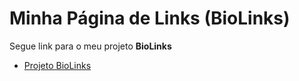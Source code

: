 # Minha Página de Links (BioLinks)

Segue link para o meu projeto **BioLinks**
- [Projeto BioLinks](https://vatrinux.github.io/biolink)